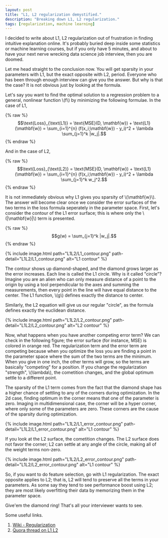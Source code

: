 ```yaml
---
layout: post
title: "L1, L2 regularization demystified."
description: "Breaking down L1, L2 regularization."
tags: [regularization, machine learning]
---
```


I decided to write about L1, L2 regularization out of frustration in finding intuitive explanation online. It's probably buried deep inside some statistics or machine learning courses, but if you only have 5 minutes, and about to have your next nerve wrecking data science job interview, then you are doomed.

Let me head straight to the conclusion now. You will get sparsity in your parameters with L1, but the exact opposite with L2, period. Everyone who has been through enough interview can give you the answer. But why is that the case? It is not obvious just by looking at the formula.

 Let's say you want to find the optimal solution to a regression problem to a general, nonlinear function \\(f\\) by minimizing the following formulae. In the case of L1,

{% raw %}
$$\text{Loss}_{\text(L1)} =  \text{MSE}(D, \mathbf{w}) + \text{L1}(\mathbf{w}) =  \sum_{i=1}^{n} (f(x_i;\mathbf{w}) - y_i)^2 + \lambda \sum_{j=1}^k |w_j|.$$
{% endraw %}

And in the case of L2,

{% raw %}
$$\text{Loss}_{\text(L2)} =  \text{MSE}(D, \mathbf{w}) + \text{L1}(\mathbf{w}) =  \sum_{i=1}^{n} (f(x_i;\mathbf{w}) - y_i)^2 + \lambda \sum_{j=1}^k w_j^2.$$
{% endraw %}

It is not immediately obvious why L1 gives you sparsity of \\(\mathbf{w}\\). The answer will become clear once we consider the error surfaces of the two terms in the loss formula seperately in the parameter space. First, let's consider the contour of the L1 error surface; this is where only the \\(\|\\mathbf{w}\|\\) term is presented.

{% raw %}
$$g(w) = \sum_{j=1}^k |w_j|.$$
{% endraw %}

{% include image.html path="L1L2/L1_contour.png" path-detail="L1L2/L1_contour.png" alt="L1 contour" %}

The contour shows up diamond-shaped, and the diamond grows larger as the error increases. Each line is called the L1 circle. Why is it called "circle"? Imagine you are an alien who can only measure distance of a point to the origin by using a tool perpendicular to the axes and summing the measurements, then every point in the line will have equal distance to the center. The L1 function, \\(g\\) defines exactly the distance to center.

Similarly, the L2 equation will give us our regular "circle", as the formula defines exactly the euclidean distance.

{% include image.html path="L1L2/L2_contour.png" path-detail="L1L2/L2_contour.png" alt="L2 contour" %}

Now, what happens when you have another competing error term? We can check in the following figure; the error surface (for instance, MSE) is colored in orange red. The regularization term and the error term are competing because when you optimize the loss you are finding a point in the parameter space where the sum of the two terms are the minimum. When you give in one inch, the other terms will grow, so the terms are basically "competing" for a position. If you change the regularization "strength", \\(\\lambda\\), the cometition changes, and the global optimum settle to a different point.

The sparsity of the L1 term comes from the fact that the diamond shape has a higher chance of settling to any of the corners during optimization. In the 2d case, finding optimum in the corner means that one of the parameter is zero. Imaging in multidimensional case, the corner will be a hyper corner, where only some of the parameters are zero. These corners are the cause of the sparsity during optimization.

{% include image.html path="L1L2/L1_error_contour.png" path-detail="L1L2/L1_error_contour.png" alt="L1 contour" %}

If you look at the L2 surface, the cometition changes. The L2 surface does not favor the corner; L2 can settle at any angle of the circle, making all of the weight terms non-zero.

{% include image.html path="L1L2/L2_error_contour.png" path-detail="L1L2/L2_error_contour.png" alt="L1 contour" %}

So, if you want to do feature selection, go with L1 regularization. The exact opposite applies to L2; that is, L2 will tend to preserve all the terms in your parameters. As some say they tend to see performance boost using L2; they are most likely overfitting their data by memorizing them in the parameter space.

Give'em the diamond ring! That's all your interviewer wants to see.

Some useful links.
1. [Wiki - Regularization](https://en.wikipedia.org/wiki/Regularization_(mathematics))
2. [Quora thread on L1 L2](https://www.quora.com/What-is-the-difference-between-L1-and-L2-regularization)
